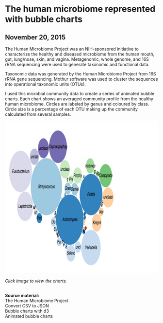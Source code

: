 # The human microbiome represented with bubble charts
## November 20, 2015

The Human Microbiome Project was an NIH-sponsored initiative to characterize the healthy and diseased microbiome from the human mouth, gut, lung/nose, skin, and vagina. Metagenomic, whole genome, and 16S rRNA sequencing were used to generate taxonomic and functional data.

Taxonomic data was generated by the Human Microbiome Project from 16S rRNA gene sequencing. Mothur software was used to cluster the sequences into operational taxonomic units (OTUs).

I used this microbial community data to create a series of animated bubble charts. Each chart shows an averaged community profile from the healthy human microbiome. Circles are labeled by genus and coloured by class. Circle size is a percentage of each OTU making up the community calculated from several samples.

<img src="https://github.com/hmvantol/HMP_data/blob/master/screenshot1.png" height=500>

<i>Click image to view the charts.</i>

<br>
<b>Source material:</b>
<br>The Human Microbiome Project
<br>Convert CSV to JSON
<br>Bubble charts with d3
<br>Animated bubble charts
